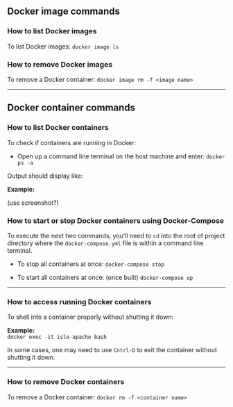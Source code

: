 ## Docker image commands

### How to list Docker images

To list Docker images: `docker image ls`

### How to remove Docker images

To remove a Docker container: `docker image rm -f <image name>`

---

## Docker container commands

### How to list Docker containers

To check if containers are running in Docker:

* Open up a command line terminal on the host machine and enter: `docker ps -a`

Output should display like:

**Example:**  

(use screenshot?)

### How to start or stop Docker containers using Docker-Compose

 To execute the next two commands, you'll need to `cd` into the root of project directory where the `docker-compose.yml` file is within a command line terminal.

* To stop all containers at once: `docker-compose stop`

* To start all containers at once: (once built) `docker-compose up`

---

### How to access running Docker containers
To shell into a container properly without shutting it down:

**Example:**  
`docker exec -it isle-apache bash`

In some cases, one may need to use `Cntrl-D` to exit the container without shutting it down.

---

### How to remove Docker containers

To remove a Docker container: `docker rm -f <container name>`
